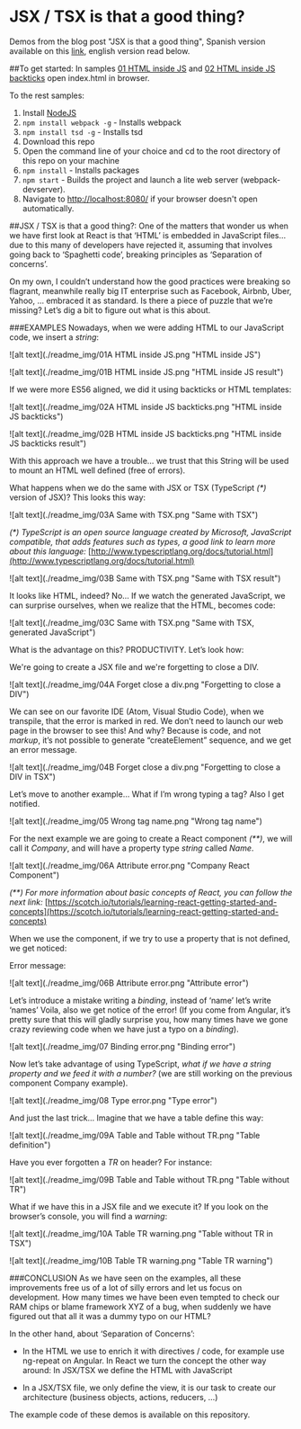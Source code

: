 # JSX / TSX is that a good thing?

Demos from the blog post "JSX is that a good thing", Spanish version available on this [link](http://www.formacion.lemoncode.net/lemoncode-blog/2016/3/31/jsx-tsx-que-tiene-de-bueno), english version read below.

##To get started:
In samples [01 HTML inside JS](https://github.com/Lemoncode/MaterialPostTSX/tree/master/01%20HTML%20inside%20JS) and [02 HTML inside JS backticks](https://github.com/Lemoncode/MaterialPostTSX/tree/master/02%20HTML%20inside%20JS%20backticks) open index.html in browser.

To the rest samples:

1. Install [NodeJS](http://www.nodejs.org)  
2. `npm install webpack -g` - Installs webpack
3. `npm install tsd -g` - Installs tsd
4. Download this repo
5. Open the command line of your choice and cd to the root directory of this repo on your machine  
6. `npm install` - Installs packages
7. `npm start` - Builds the project and launch a lite web server (webpack-devserver).
8. Navigate to [http://localhost:8080/](http://localhost:8080/) if your browser doesn't open automatically.

##JSX / TSX is that a good thing?:
One of the matters that wonder us when we have first look at React is that ‘HTML’ is embedded in JavaScript files… due to this many of developers have rejected it, assuming that involves going back to ‘Spaghetti code’, breaking principles as ‘Separation of concerns’.

On my own, I couldn’t understand how the good practices were breaking so flagrant, meanwhile really big IT enterprise such as Facebook, Airbnb, Uber, Yahoo, … embraced it as standard. Is there a piece of puzzle that we’re missing? Let’s dig a bit to figure out what is this about.

###EXAMPLES
Nowadays, when we were adding HTML to our JavaScript code, we insert a _string_:

![alt text](./readme_img/01A HTML inside JS.png "HTML inside JS")

![alt text](./readme_img/01B HTML inside JS.png "HTML inside JS result")

If we were more ES56 aligned, we did it using backticks or HTML templates:

![alt text](./readme_img/02A HTML inside JS backticks.png "HTML inside JS backticks")

![alt text](./readme_img/02B HTML inside JS backticks.png "HTML inside JS backticks result")


With this approach we have a trouble… we trust that this String will be used to mount an HTML well defined (free of errors).

What happens when we do the same with JSX or TSX (TypeScript _(*)_ version of JSX)? This looks this way:

![alt text](./readme_img/03A Same with TSX.png "Same with TSX")

_(*) TypeScript is an open source language created by Microsoft, JavaScript compatible, that adds features such as types, a good link to learn more about this language:_ [http://www.typescriptlang.org/docs/tutorial.html](http://www.typescriptlang.org/docs/tutorial.html)

![alt text](./readme_img/03B Same with TSX.png "Same with TSX result")

It looks like HTML, indeed? No… If we watch the generated JavaScript, we can surprise ourselves, when we realize that the HTML, becomes code:

![alt text](./readme_img/03C Same with TSX.png "Same with TSX, generated JavaScript")


What is the advantage on this? PRODUCTIVITY. Let’s look how:

We're going to create a JSX file and we're forgetting to close a DIV.

![alt text](./readme_img/04A Forget close a div.png "Forgetting to close a DIV")

We can see on our favorite IDE (Atom, Visual Studio Code), when we transpile, that the error is marked in red. We don’t need to launch our web page in the browser to see this! And why? Because is code, and not _markup_, it’s not possible to generate “createElement” sequence,  and we get an error message.

![alt text](./readme_img/04B Forget close a div.png "Forgetting to close a DIV in TSX")

Let’s move to another example… What if I’m wrong typing a tag? Also I get notified.

![alt text](./readme_img/05 Wrong tag name.png "Wrong tag name")

For the next example we are going to create a React component _(**)_, we will call it _Company_, and will have a property type _string_ called _Name_.

![alt text](./readme_img/06A Attribute error.png "Company React Component")

_(**) For more information about basic concepts of React, you can follow the next link:_ [https://scotch.io/tutorials/learning-react-getting-started-and-concepts](https://scotch.io/tutorials/learning-react-getting-started-and-concepts)

When we use the component, if we try to use a property that is not defined, we get noticed:

Error message:

![alt text](./readme_img/06B Attribute error.png "Attribute error")

Let’s introduce a mistake writing a _binding_, instead of ‘name’ let’s write ‘names’ Voila, also we get notice of the error! (If you come from Angular, it’s pretty sure that this will gladly surprise you, how many times have we gone crazy reviewing code when we have just a typo on a _binding_).

![alt text](./readme_img/07 Binding error.png "Binding error")

Now let’s take advantage of using TypeScript, _what if we have a string property and we feed it with a number?_ (we are still working on the previous component Company example).

![alt text](./readme_img/08 Type error.png "Type error")

And just the last trick… Imagine that we have a table define this way:

![alt text](./readme_img/09A Table and Table without TR.png "Table definition")

Have you ever forgotten a _TR_ on header? For instance:

![alt text](./readme_img/09B Table and Table without TR.png "Table without TR")

What if we have this in a JSX file and we execute it? If you look on the browser’s console, you will find a _warning_:

![alt text](./readme_img/10A Table TR warning.png "Table without TR in TSX")

![alt text](./readme_img/10B Table TR warning.png "Table TR warning")


###CONCLUSION
As we have seen on the examples, all these improvements free us of a lot of silly errors and let us focus on development. How many times we have been even tempted to check our RAM chips or blame framework XYZ of a bug, when suddenly we have figured out that all it was a dummy typo on our HTML?

In the other hand, about ‘Separation of Concerns’:

+ In the HTML we use to enrich it with directives / code, for example use ng-repeat on Angular. In React we turn the concept the other way around: In JSX/TSX we define the HTML with JavaScript

+ In a JSX/TSX file, we only define the view, it is our task to create our architecture (business objects, actions, reducers, …)

The example code of these demos is available on this repository.
